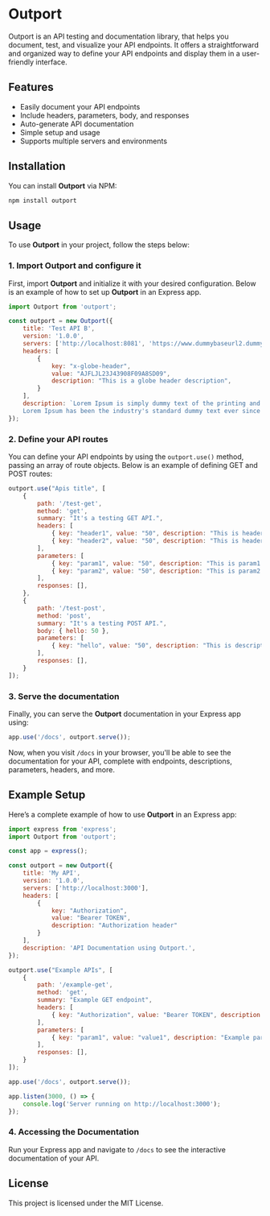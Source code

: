# Outport

Outport is an API testing and documentation library, that helps you document, test, and visualize your API endpoints. It offers a straightforward and organized way to define your API endpoints and display them in a user-friendly interface.

## Features

- Easily document your API endpoints
- Include headers, parameters, body, and responses
- Auto-generate API documentation
- Simple setup and usage
- Supports multiple servers and environments

## Installation

You can install **Outport** via NPM:

```bash
npm install outport
```

## Usage

To use **Outport** in your project, follow the steps below:

### 1. Import Outport and configure it

First, import **Outport** and initialize it with your desired configuration. Below is an example of how to set up **Outport** in an Express app.

```javascript
import Outport from 'outport';

const outport = new Outport({
    title: 'Test API B',
    version: '1.0.0',
    servers: ['http://localhost:8081', 'https://www.dummybaseurl2.dummy/api'],
    headers: [
        {
            key: "x-globe-header",
            value: "AJFLJL23J43908F09A8SD09",
            description: "This is a globe header description",
        }
    ],
    description: `Lorem Ipsum is simply dummy text of the printing and typesetting industry.
    Lorem Ipsum has been the industry's standard dummy text ever since the 1500s...`,
});
```

### 2. Define your API routes

You can define your API endpoints by using the `outport.use()` method, passing an array of route objects. Below is an example of defining GET and POST routes:

```javascript
outport.use("Apis title", [
    {
        path: '/test-get',
        method: 'get',
        summary: "It's a testing GET API.",
        headers: [
            { key: "header1", value: "50", description: "This is header 1 description" },
            { key: "header2", value: "50", description: "This is header 2 description" }
        ],
        parameters: [
            { key: "param1", value: "50", description: "This is param1 description" },
            { key: "param2", value: "50", description: "This is param2 description" }
        ],
        responses: [],
    },
    {
        path: '/test-post',
        method: 'post',
        summary: "It's a testing POST API.",
        body: { hello: 50 },
        parameters: [
            { key: "hello", value: "50", description: "This is description" }
        ],
        responses: [],
    }
]);
```

### 3. Serve the documentation

Finally, you can serve the **Outport** documentation in your Express app using:

```javascript
app.use('/docs', outport.serve());
```

Now, when you visit `/docs` in your browser, you'll be able to see the documentation for your API, complete with endpoints, descriptions, parameters, headers, and more.

## Example Setup

Here’s a complete example of how to use **Outport** in an Express app:

```javascript
import express from 'express';
import Outport from 'outport';

const app = express();

const outport = new Outport({
    title: 'My API',
    version: '1.0.0',
    servers: ['http://localhost:3000'],
    headers: [
        {
            key: "Authorization",
            value: "Bearer TOKEN",
            description: "Authorization header"
        }
    ],
    description: 'API Documentation using Outport.',
});

outport.use("Example APIs", [
    {
        path: '/example-get',
        method: 'get',
        summary: "Example GET endpoint",
        headers: [
            { key: "Authorization", value: "Bearer TOKEN", description: "Authorization token" }
        ],
        parameters: [
            { key: "param1", value: "value1", description: "Example parameter" }
        ],
        responses: [],
    }
]);

app.use('/docs', outport.serve());

app.listen(3000, () => {
    console.log('Server running on http://localhost:3000');
});
```

### 4. Accessing the Documentation

Run your Express app and navigate to `/docs` to see the interactive documentation of your API.

## License

This project is licensed under the MIT License.
```